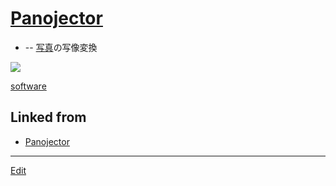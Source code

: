 ---
---
# [Panojector](/Panojector)


* [](https://github.com/[vitroid](/vitroid)/[Panojector](/Panojector)) -- [写真](/写真)の写像変換



![](https://live.staticflickr.com/4646/38796921564_42c4549c73_k_d.jpg)





[software](/software)



## Linked from

* [Panojector](Panojector.md)


----
[Edit](https://github.com/vitroid/vitroid.github.io/edit/master/MD/Panojector.md)
